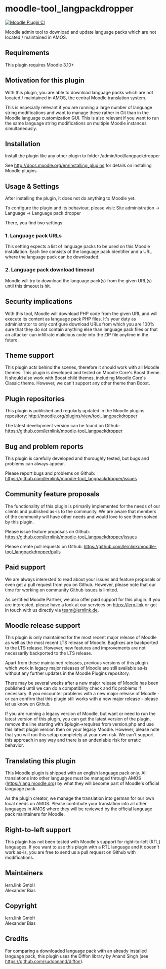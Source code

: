 moodle-tool_langpackdropper
===========================

[![Moodle Plugin CI](https://github.com/lernlink/moodle-tool_langpackdropper/workflows/Moodle%20Plugin%20CI/badge.svg?branch=MOODLE_310_STABLE)](https://github.com/lernlink/moodle-tool_langpackdropper/actions?query=workflow%3A%22Moodle+Plugin+CI%22+branch%3AMOODLE_310_STABLE)

Moodle admin tool to download and update language packs which are not located / maintained in AMOS.


Requirements
------------

This plugin requires Moodle 3.10+


Motivation for this plugin
--------------------------

With this plugin, you are able to download language packs which are not located / maintained in AMOS, the central Moodle translation system. 

This is especially relevant if you are running a large number of language string modifications and want to manage these rather in Git than in the Moodle language customization GUI. 
This is also relevant if you want to run the same language string modifications on multiple Moodle instances simultaneously.


Installation
------------

Install the plugin like any other plugin to folder
/admin/tool/langpackdropper

See http://docs.moodle.org/en/Installing_plugins for details on installing Moodle plugins


Usage & Settings
----------------

After installing the plugin, it does not do anything to Moodle yet.

To configure the plugin and its behaviour, please visit:
Site administration -> Language -> Language pack dropper

There, you find two settings:

### 1. Language pack URLs

This setting expects a list of language packs to be used on this Moodle installation. Each line consists of the language pack identifier and a URL where the language pack can be downloaded.

### 2. Language pack download timeout

Moodle will try to download the language pack(s) from the given URL(s) until this timeout is hit.


Security implications
---------------------

With this tool, Moodle will download PHP code from the given URL and will execute its content as language pack PHP files. It's your duty as administrator to only configure download URLs from which you are 100% sure that they do not contain anything else than language pack files or that an attacker can infiltrate malicious code into the ZIP file anytime in the future.


Theme support
-------------

This plugin acts behind the scenes, therefore it should work with all Moodle themes. This plugin is developed and tested on Moodle Core's Boost theme. It should also work with Boost child themes, including Moodle Core's Classic theme. However, we can't support any other theme than Boost.


Plugin repositories
-------------------

This plugin is published and regularly updated in the Moodle plugins repository:
http://moodle.org/plugins/view/tool_langpackdropper

The latest development version can be found on Github:
https://github.com/lernlink/moodle-tool_langpackdropper


Bug and problem reports
-----------------------

This plugin is carefully developed and thoroughly tested, but bugs and problems can always appear.

Please report bugs and problems on Github:
https://github.com/lernlink/moodle-tool_langpackdropper/issues


Community feature proposals
---------------------------

The functionality of this plugin is primarily implemented for the needs of our clients and published as-is to the community. We are aware that members of the community will have other needs and would love to see them solved by this plugin.

Please issue feature proposals on Github:
https://github.com/lernlink/moodle-tool_langpackdropper/issues

Please create pull requests on Github:
https://github.com/lernlink/moodle-tool_langpackdropper/pulls


Paid support
------------

We are always interested to read about your issues and feature proposals or even get a pull request from you on Github. However, please note that our time for working on community Github issues is limited.

As certified Moodle Partner, we also offer paid support for this plugin. If you are interested, please have a look at our services on https://lern.link or get in touch with us directly via team@lernlink.de.


Moodle release support
----------------------

This plugin is only maintained for the most recent major release of Moodle as well as the most recent LTS release of Moodle. Bugfixes are backported to the LTS release. However, new features and improvements are not necessarily backported to the LTS release.

Apart from these maintained releases, previous versions of this plugin which work in legacy major releases of Moodle are still available as-is without any further updates in the Moodle Plugins repository.

There may be several weeks after a new major release of Moodle has been published until we can do a compatibility check and fix problems if necessary. If you encounter problems with a new major release of Moodle - or can confirm that this plugin still works with a new major release - please let us know on Github.

If you are running a legacy version of Moodle, but want or need to run the latest version of this plugin, you can get the latest version of the plugin, remove the line starting with $plugin->requires from version.php and use this latest plugin version then on your legacy Moodle. However, please note that you will run this setup completely at your own risk. We can't support this approach in any way and there is an undeniable risk for erratic behavior.


Translating this plugin
-----------------------

This Moodle plugin is shipped with an english language pack only. All translations into other languages must be managed through AMOS (https://lang.moodle.org) by what they will become part of Moodle's official language pack.

As the plugin creator, we manage the translation into german for our own local needs on AMOS. Please contribute your translation into all other languages in AMOS where they will be reviewed by the official language pack maintainers for Moodle.


Right-to-left support
---------------------

This plugin has not been tested with Moodle's support for right-to-left (RTL) languages.
If you want to use this plugin with a RTL language and it doesn't work as-is, you are free to send us a pull request on Github with modifications.


Maintainers
-----------

lern.link GmbH\
Alexander Bias


Copyright
---------

lern.link GmbH\
Alexander Bias


Credits
-------
For comparing a downloaded language pack with an already installed language pack, this plugin uses the Diffon library by Anand Singh (see https://github.com/sudoanand/diffon).